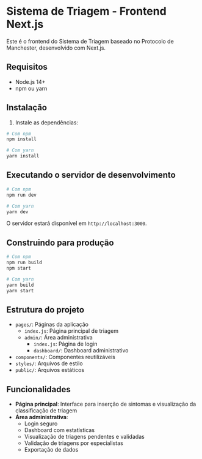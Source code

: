 # Sistema de Triagem - Frontend Next.js

Este é o frontend do Sistema de Triagem baseado no Protocolo de Manchester, desenvolvido com Next.js.

## Requisitos

- Node.js 14+
- npm ou yarn

## Instalação

1. Instale as dependências:
```bash
# Com npm
npm install

# Com yarn
yarn install
```

## Executando o servidor de desenvolvimento

```bash
# Com npm
npm run dev

# Com yarn
yarn dev
```

O servidor estará disponível em `http://localhost:3000`.

## Construindo para produção

```bash
# Com npm
npm run build
npm start

# Com yarn
yarn build
yarn start
```

## Estrutura do projeto

- `pages/`: Páginas da aplicação
  - `index.js`: Página principal de triagem
  - `admin/`: Área administrativa
    - `index.js`: Página de login
    - `dashboard/`: Dashboard administrativo
- `components/`: Componentes reutilizáveis
- `styles/`: Arquivos de estilo
- `public/`: Arquivos estáticos

## Funcionalidades

- **Página principal**: Interface para inserção de sintomas e visualização da classificação de triagem
- **Área administrativa**: 
  - Login seguro
  - Dashboard com estatísticas
  - Visualização de triagens pendentes e validadas
  - Validação de triagens por especialistas
  - Exportação de dados